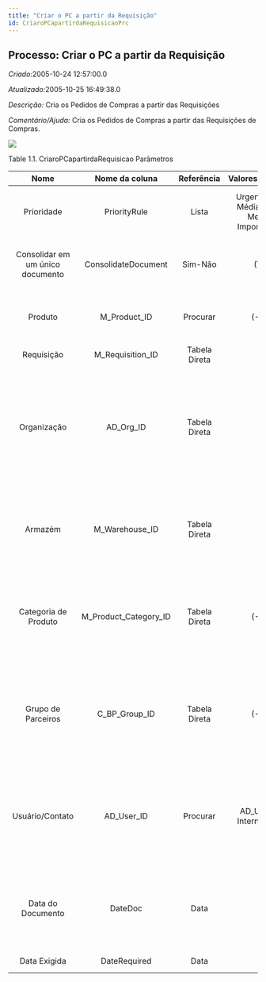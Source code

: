 ```yaml
---
title: "Criar o PC a partir da Requisição"
id: CriaroPCapartirdaRequisicaoPrc
---
```

<div id="d38639e1" class="section chapter">

<div class="titlepage">

<div>

<div>

## Processo: Criar o PC a partir da Requisição

</div>

</div>

</div>

<span class="emphasis"> *Criado:*</span>2005-10-24 12:57:00.0

<span class="emphasis">*Atualizado:*</span>2005-10-25 16:49:38.0

<span class="emphasis"> *Descrição:* </span>Cria os Pedidos de Compras a
partir das Requisições

<span class="emphasis"> *Comentário/Ajuda:* </span>Cria os Pedidos de
Compras a partir das Requisições de Compras.

![](/img/manual/CriaroPCapartirdaRequisicao.png)

<div id="d38639e22" class="table">

<div class="table-title">

Table 1.1. CriaroPCapartirdaRequisicao
Parâmetros

</div>

<div class="table-contents">

|               Nome               |      Nome da coluna      |  Referência   |              Valores(Padrão)               |                               Descrição                                |                                                                      Comentário/Ajuda                                                                       |
| :------------------------------: | :----------------------: | :-----------: | :----------------------------------------: | :--------------------------------------------------------------------: | :---------------------------------------------------------------------------------------------------------------------------------------------------------: |
|            Prioridade            |       PriorityRule       |     Lista     | Urgente Alta Média Baixa Menor Importância |                       Prioridade de um documento                       |                                           A Prioridade indica a importância (alta, média, baixa) deste documento                                            |
| Consolidar em um único documento |   ConsolidateDocument    |    Sim-Não    |                    (Y)                     |            Consolida diversas linhas em um único documento             |                                                                            null                                                                             |
|             Produto              |      M\_Product\_ID      |   Procurar    |                    (-1)                    |                         Produto, Serviço, Item                         |                                            Identifica um item que é ou comprado ou vendido por esta organização.                                            |
|            Requisição            |    M\_Requisition\_ID    | Tabela Direta |                                            |                         Requisição de Material                         |                                                                            null                                                                             |
|           Organização            |       AD\_Org\_ID        | Tabela Direta |                                            |               Entidade organizacional dentro da Empresa                | Uma "Organização" é uma unidade de sua "Empresa" ou "Entidade Legal" - os exemplos são loja, departamento. Você pode compartilhar dados entre organizações. |
|             Armazém              |     M\_Warehouse\_ID     | Tabela Direta |                                            |                Armazém de estocagem e Ponto de Serviço                 |                    O "Armazém" identifica um armazém ou local em particular onde os produtos são armazenados ou são prestados serviços.                     |
|       Categoria de Produto       | M\_Product\_Category\_ID | Tabela Direta |                    (-1)                    |                        Categoria de um Produto                         |                  Identifica a categoria à qual este produto pertence. Categorias de Produto são usadas para formação de preços e seleção.                   |
|        Grupo de Parceiros        |     C\_BP\_Group\_ID     | Tabela Direta |                    (-1)                    |                     Grupo de Parceiros de Negócios                     |             O "Grupo de Parceiros de Negócios" oferece um método de definição dos padrões a serem usados por Parceiros de Negócios individuais.             |
|         Usuário/Contato          |       AD\_User\_ID       |   Procurar    |          AD\_User - Internal(-1)           | Usuário dentro do Sistema - Interno ou Contato de Parceiro de Negócios |       O Usuário identifica um usuário único e exclusivo dentro do sistema. Este poderia ser um usuário interno ou um contato de parceiro de negócios        |
|        Data do Documento         |         DateDoc          |     Data      |                                            |                           Data do Documento                            |                      A "Data do Documento" indica a data em que o documento foi gerado. Ela pode ser ou não a mesma da data contábil.                       |
|           Data Exigida           |       DateRequired       |     Data      |                                            |                         Data quando necessário                         |                                                                            null                                                                             |

</div>

</div>

  

</div>
